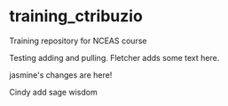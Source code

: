 # training_ctribuzio
Training repository for NCEAS course

Testing adding and pulling. Fletcher adds some text here.

jasmine's changes are here!

Cindy add sage wisdom